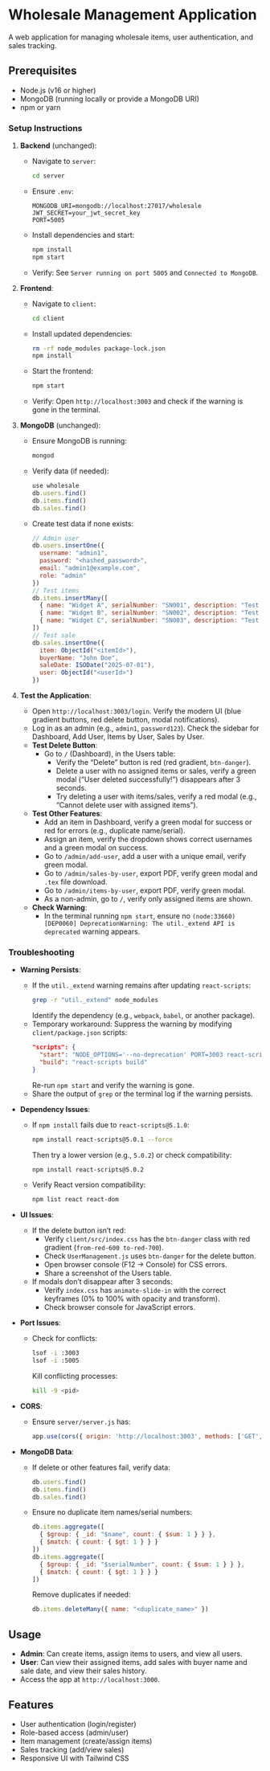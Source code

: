 # Wholesale Management Application

A web application for managing wholesale items, user authentication, and sales tracking.

## Prerequisites
- Node.js (v16 or higher)
- MongoDB (running locally or provide a MongoDB URI)
- npm or yarn

### Setup Instructions
1. **Backend** (unchanged):
   - Navigate to `server`:
     ```bash
     cd server
     ```
   - Ensure `.env`:
     ```
     MONGODB_URI=mongodb://localhost:27017/wholesale
     JWT_SECRET=your_jwt_secret_key
     PORT=5005
     ```
   - Install dependencies and start:
     ```bash
     npm install
     npm start
     ```
   - Verify: See `Server running on port 5005` and `Connected to MongoDB`.

2. **Frontend**:
   - Navigate to `client`:
     ```bash
     cd client
     ```
   - Install updated dependencies:
     ```bash
     rm -rf node_modules package-lock.json
     npm install
     ```
   - Start the frontend:
     ```bash
     npm start
     ```
   - Verify: Open `http://localhost:3003` and check if the warning is gone in the terminal.

3. **MongoDB** (unchanged):
   - Ensure MongoDB is running:
     ```bash
     mongod
     ```
   - Verify data (if needed):
     ```javascript
     use wholesale
     db.users.find()
     db.items.find()
     db.sales.find()
     ```
   - Create test data if none exists:
     ```javascript
     // Admin user
     db.users.insertOne({
       username: "admin1",
       password: "<hashed_password>",
       email: "admin1@example.com",
       role: "admin"
     })
     // Test items
     db.items.insertMany([
       { name: "Widget A", serialNumber: "SN001", description: "Test item A", price: 10 },
       { name: "Widget B", serialNumber: "SN002", description: "Test item B", price: 15, assignedTo: "<userId>" },
       { name: "Widget C", serialNumber: "SN003", description: "Test unassigned item", price: 20 }
     ])
     // Test sale
     db.sales.insertOne({
       item: ObjectId("<itemId>"),
       buyerName: "John Doe",
       saleDate: ISODate("2025-07-01"),
       user: ObjectId("<userId>")
     })
     ```

4. **Test the Application**:
   - Open `http://localhost:3003/login`. Verify the modern UI (blue gradient buttons, red delete button, modal notifications).
   - Log in as an admin (e.g., `admin1`, `password123`). Check the sidebar for Dashboard, Add User, Items by User, Sales by User.
   - **Test Delete Button**:
     - Go to `/` (Dashboard), in the Users table:
       - Verify the “Delete” button is red (red gradient, `btn-danger`).
       - Delete a user with no assigned items or sales, verify a green modal (“User deleted successfully!”) disappears after 3 seconds.
       - Try deleting a user with items/sales, verify a red modal (e.g., “Cannot delete user with assigned items”).
   - **Test Other Features**:
     - Add an item in Dashboard, verify a green modal for success or red for errors (e.g., duplicate name/serial).
     - Assign an item, verify the dropdown shows correct usernames and a green modal on success.
     - Go to `/admin/add-user`, add a user with a unique email, verify green modal.
     - Go to `/admin/sales-by-user`, export PDF, verify green modal and `.tex` file download.
     - Go to `/admin/items-by-user`, export PDF, verify green modal.
     - As a non-admin, go to `/`, verify only assigned items are shown.
   - **Check Warning**:
     - In the terminal running `npm start`, ensure no `(node:33660) [DEP0060] DeprecationWarning: The util._extend API is deprecated` warning appears.

### Troubleshooting
- **Warning Persists**:
  - If the `util._extend` warning remains after updating `react-scripts`:
    ```bash
    grep -r "util._extend" node_modules
    ```
    Identify the dependency (e.g., `webpack`, `babel`, or another package).
  - Temporary workaround: Suppress the warning by modifying `client/package.json` scripts:
    ```json
    "scripts": {
      "start": "NODE_OPTIONS='--no-deprecation' PORT=3003 react-scripts start",
      "build": "react-scripts build"
    }
    ```
    Re-run `npm start` and verify the warning is gone.
  - Share the output of `grep` or the terminal log if the warning persists.

- **Dependency Issues**:
  - If `npm install` fails due to `react-scripts@5.1.0`:
    ```bash
    npm install react-scripts@5.0.1 --force
    ```
    Then try a lower version (e.g., `5.0.2`) or check compatibility:
    ```bash
    npm install react-scripts@5.0.2
    ```
  - Verify React version compatibility:
    ```bash
    npm list react react-dom
    ```

- **UI Issues**:
  - If the delete button isn’t red:
    - Verify `client/src/index.css` has the `btn-danger` class with red gradient (`from-red-600 to-red-700`).
    - Check `UserManagement.js` uses `btn-danger` for the delete button.
    - Open browser console (F12 → Console) for CSS errors.
    - Share a screenshot of the Users table.
  - If modals don’t disappear after 3 seconds:
    - Verify `index.css` has `animate-slide-in` with the correct keyframes (0% to 100% with opacity and transform).
    - Check browser console for JavaScript errors.

- **Port Issues**:
  - Check for conflicts:
    ```bash
    lsof -i :3003
    lsof -i :5005
    ```
    Kill conflicting processes:
    ```bash
    kill -9 <pid>
    ```

- **CORS**:
  - Ensure `server/server.js` has:
    ```javascript
    app.use(cors({ origin: 'http://localhost:3003', methods: ['GET', 'POST', 'PUT', 'DELETE', 'OPTIONS'], allowedHeaders: ['Content-Type', 'Authorization'] }));
    ```

- **MongoDB Data**:
  - If delete or other features fail, verify data:
    ```javascript
    db.users.find()
    db.items.find()
    db.sales.find()
    ```
  - Ensure no duplicate item names/serial numbers:
    ```javascript
    db.items.aggregate([
      { $group: { _id: "$name", count: { $sum: 1 } } },
      { $match: { count: { $gt: 1 } } }
    ])
    db.items.aggregate([
      { $group: { _id: "$serialNumber", count: { $sum: 1 } } },
      { $match: { count: { $gt: 1 } } }
    ])
    ```
    Remove duplicates if needed:
    ```javascript
    db.items.deleteMany({ name: "<duplicate_name>" })
    ```

## Usage
- **Admin**: Can create items, assign items to users, and view all users.
- **User**: Can view their assigned items, add sales with buyer name and sale date, and view their sales history.
- Access the app at `http://localhost:3000`.

## Features
- User authentication (login/register)
- Role-based access (admin/user)
- Item management (create/assign items)
- Sales tracking (add/view sales)
- Responsive UI with Tailwind CSS